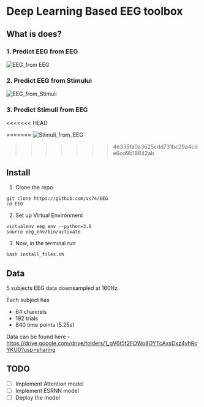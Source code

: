 # Deep Learning Based EEG toolbox
## What is does?

### 1. Predict EEG from EEG
![EEG_from EEG](https://github.com/vs74/EEG/blob/master/.static/images/EEG_from_EEG.png)
### 2. Predict EEG from Stimului
![EEG_from_Stimuli](https://github.com/vs74/EEG/blob/master/.static/images/EEG_from_Stimuli.png)
### 3. Predict Stimuli from EEG
<<<<<<< HEAD

=======
![Stimuli_from_EEG](https://github.com/vs74/EEG/blob/master/.static/images/Stimulus_from_EEG.png)
>>>>>>> 4e335fa0a3625cdd731bc29a4cde6cd9b19842ab
## Install
1. Clone the repo
~~~
git clone https://github.com/vs74/EEG
cd EEG
~~~
2. Set up Virtual Environment
```
virtualenv eeg_env --python=3.6
source eeg_env/bin/activate
```

3. Now, in the terminal run
```
bash install_files.sh
```

## Data
5 subjects EEG data downsampled at 160Hz <br>

Each subject has 
- 64 channels
- 192 trials
- 840 time points (5.25s) 

Data can be found here - https://drive.google.com/drive/folders/1_gV6t5f2FDWo8OYTcAxsDxz4yhRcYKU0?usp=sharing

## TODO
- [ ] Implement Attention model
- [ ] Implement ESRNN model
- [ ] Deploy the model 